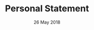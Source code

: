 ---
layout:      project
title:       Personal Statement
date:        26 May 2018
screenshot:
  src:       /img/personal/personal_1920.png
  srcset:
    1920w:   /img/personal/personal_1920.png
    960w:    /img/personal/personal_960.png
    480w:    /img/personal/personal_480.png
caption:     A simple slideshow made in P5.js.
description: A simple slideshow made in P5.js.
links:
  - title:   View Project
    url:     ../../project_code/personal_statement_p5/index.html
  - title:   Github
    url:     https://github.com/inspectordanno/personal_statement_p5
featured:    false
---